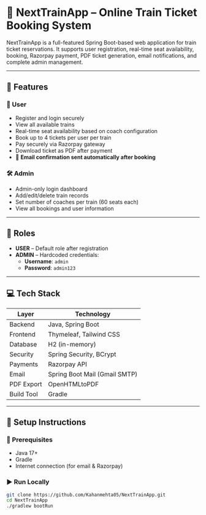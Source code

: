 # 🚆 NextTrainApp – Online Train Ticket Booking System

NextTrainApp is a full-featured Spring Boot-based web application for train ticket reservations. It supports user registration, real-time seat availability, booking, Razorpay payment, PDF ticket generation, email notifications, and complete admin management.

---

## 🌟 Features

### 👤 User
- Register and login securely
- View all available trains
- Real-time seat availability based on coach configuration
- Book up to 4 tickets per user per train
- Pay securely via Razorpay gateway
- Download ticket as PDF after payment
- 📧 **Email confirmation sent automatically after booking**

### 🛠️ Admin
- Admin-only login dashboard
- Add/edit/delete train records
- Set number of coaches per train (60 seats each)
- View all bookings and user information

---

## 🔐 Roles

- **USER** – Default role after registration
- **ADMIN** – Hardcoded credentials:
  - **Username**: `admin`
  - **Password**: `admin123`

---

## 💻 Tech Stack

| Layer         | Technology                     |
|---------------|-------------------------------|
| Backend       | Java, Spring Boot             |
| Frontend      | Thymeleaf, Tailwind CSS       |
| Database      | H2 (in-memory)                |
| Security      | Spring Security, BCrypt       |
| Payments      | Razorpay API                  |
| Email         | Spring Boot Mail (Gmail SMTP) |
| PDF Export    | OpenHTMLtoPDF                 |
| Build Tool    | Gradle                        |

---

## 🚀 Setup Instructions

### 🔧 Prerequisites
- Java 17+
- Gradle
- Internet connection (for email & Razorpay)

### ▶️ Run Locally

```bash
git clone https://github.com/Kahanmehta05/NextTrainApp.git
cd NextTrainApp
./gradlew bootRun
